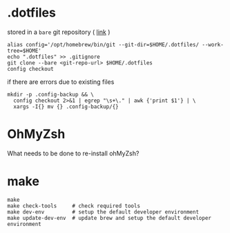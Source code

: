 # .dotfiles

stored in a `bare` git repository (
  [link](https://www.atlassian.com/git/tutorials/dotfiles)
)

```
alias config='/opt/homebrew/bin/git --git-dir=$HOME/.dotfiles/ --work-tree=$HOME'
echo ".dotfiles" >> .gitignore
git clone --bare <git-repo-url> $HOME/.dotfiles
config checkout
```

if there are errors due to existing files

```
mkdir -p .config-backup && \
  config checkout 2>&1 | egrep "\s+\." | awk {'print $1'} | \
  xargs -I{} mv {} .config-backup/{}
```

# OhMyZsh

What needs to be done to re-install ohMyZsh?

# make

```
make
make check-tools     # check required tools
make dev-env         # setup the default developer environment
make update-dev-env  # update brew and setup the default developer environment
```
